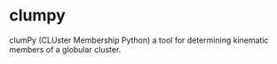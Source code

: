 # clumpy
clumPy (CLUster Membership Python) a tool for determining kinematic members of a globular cluster.


